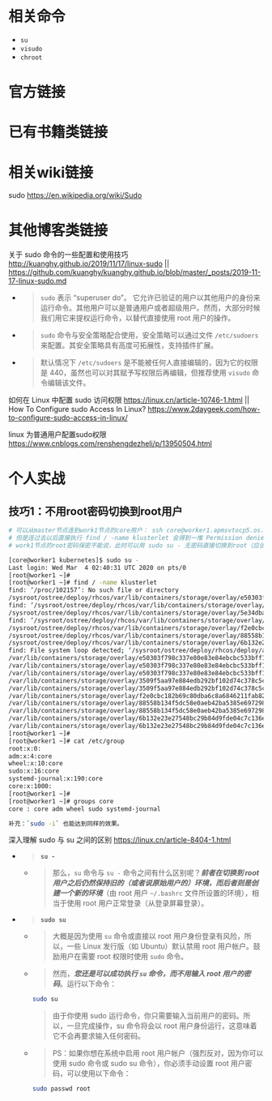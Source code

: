 
# 相关命令

- `su`
- `visudo`
- `chroot`

# 官方链接

# 已有书籍类链接

# 相关wiki链接

sudo https://en.wikipedia.org/wiki/Sudo

# 其他博客类链接

关于 sudo 命令的一些配置和使用技巧 http://kuanghy.github.io/2019/11/17/linux-sudo || https://github.com/kuanghy/kuanghy.github.io/blob/master/_posts/2019-11-17-linux-sudo.md
- > `sudo` 表示 “superuser do”。 它允许已验证的用户以其他用户的身份来运行命令。其他用户可以是普通用户或者超级用户。然而，大部分时候我们用它来提权运行命令，以替代直接使用 root 用户的操作。
- > `sudo` 命令与安全策略配合使用，安全策略可以通过文件 `/etc/sudoers` 来配置。其安全策略具有高度可拓展性，支持插件扩展。
- > 默认情况下 `/etc/sudoers` 是不能被任何人直接编辑的，因为它的权限是 440，虽然也可以对其赋予写权限后再编辑，但推荐使用 `visudo` 命令编辑该文件。

如何在 Linux 中配置 sudo 访问权限 https://linux.cn/article-10746-1.html || How To Configure sudo Access In Linux? https://www.2daygeek.com/how-to-configure-sudo-access-in-linux/

linux 为普通用户配置sudo权限 https://www.cnblogs.com/renshengdezheli/p/13950504.html

# 个人实战

## 技巧1：不用root密码切换到root用户
```sh
# 可以从master节点连到work1节点的core用户： ssh core@worker1.apmsvtocp5.os.fyre.ibm.com
# 但是连过去以后直接执行 find / -name klusterlet 会得到一堆 Permission denied
# work1节点的root密码保密不能说，此时可以用 sudo su - 无密码直接切换到root（应该是core用户必须在sudo组才行，见下述cat命令）

[core@worker1 kubernetes]$ sudo su -
Last login: Wed Mar  4 02:40:31 UTC 2020 on pts/0
[root@worker1 ~]#
[root@worker1 ~]# find / -name klusterlet
find: ‘/proc/102157’: No such file or directory
/sysroot/ostree/deploy/rhcos/var/lib/containers/storage/overlay/e50303f798c337e80e83e84ebcbc533bff192269f021531de59d790a1e9a9e93/diff/run/klusterlet
find: ‘/sysroot/ostree/deploy/rhcos/var/lib/containers/storage/overlay/f0ca9d0215d53ec49009038f47327851027cc94cf1eaa89ae37f13adb67eec4f’: No such file or directory
/sysroot/ostree/deploy/rhcos/var/lib/containers/storage/overlay/5e34dba0bbab18f7537a002a79d7bf86ac1e5268412d4ed7c0482a3d4f7f32c5/diff/run/klusterlet
find: ‘/sysroot/ostree/deploy/rhcos/var/lib/containers/storage/overlay/60a7abec4c29fedab984aeeb7f0e81e751fe2cb48a6f12a3aa2be5f8b1488a51’: No such file or directory
/sysroot/ostree/deploy/rhcos/var/lib/containers/storage/overlay/f2e0cbc182b69c80dba6c8a6846211fab824da7d7966991d109f4a73bb8d8ce9/diff/klusterlet
/sysroot/ostree/deploy/rhcos/var/lib/containers/storage/overlay/88558b134f5dc58e0aeb42ba5385e697298fd41aeddfabee083683fb9456f705/diff/etc/klusterlet
/sysroot/ostree/deploy/rhcos/var/lib/containers/storage/overlay/6b132e23e27548bc29b84d9fde04c7c136e7c6ba2ce8ebdbc1538c8f16e50a08/diff/run/klusterlet
find: File system loop detected; ‘/sysroot/ostree/deploy/rhcos/deploy/a1d1e224755dc6e7f95ff68b66b807f33cf08a3528f9e8e18d9625d58abc14d4.0’ is part of the same file system loop as ‘/’.
/var/lib/containers/storage/overlay/e50303f798c337e80e83e84ebcbc533bff192269f021531de59d790a1e9a9e93/diff/run/klusterlet
/var/lib/containers/storage/overlay/e50303f798c337e80e83e84ebcbc533bff192269f021531de59d790a1e9a9e93/merged/run/klusterlet
/var/lib/containers/storage/overlay/e50303f798c337e80e83e84ebcbc533bff192269f021531de59d790a1e9a9e93/merged/klusterlet
/var/lib/containers/storage/overlay/3509f5aa97e884edb292bf102d74c378c5cc7f16ac37e72927f2d14348995be4/diff/run/klusterlet
/var/lib/containers/storage/overlay/3509f5aa97e884edb292bf102d74c378c5cc7f16ac37e72927f2d14348995be4/merged/run/klusterlet
/var/lib/containers/storage/overlay/f2e0cbc182b69c80dba6c8a6846211fab824da7d7966991d109f4a73bb8d8ce9/diff/klusterlet
/var/lib/containers/storage/overlay/88558b134f5dc58e0aeb42ba5385e697298fd41aeddfabee083683fb9456f705/diff/etc/klusterlet
/var/lib/containers/storage/overlay/88558b134f5dc58e0aeb42ba5385e697298fd41aeddfabee083683fb9456f705/merged/etc/klusterlet
/var/lib/containers/storage/overlay/6b132e23e27548bc29b84d9fde04c7c136e7c6ba2ce8ebdbc1538c8f16e50a08/diff/run/klusterlet
/var/lib/containers/storage/overlay/6b132e23e27548bc29b84d9fde04c7c136e7c6ba2ce8ebdbc1538c8f16e50a08/merged/run/klusterlet
[root@worker1 ~]#
[root@worker1 ~]# cat /etc/group
root:x:0:
adm:x:4:core
wheel:x:10:core
sudo:x:16:core
systemd-journal:x:190:core
core:x:1000:
[root@worker1 ~]#
[root@worker1 ~]# groups core
core : core adm wheel sudo systemd-journal
```

```sh
补充：`sudo -i` 也能达到同样的效果。
```

深入理解 sudo 与 su 之间的区别 https://linux.cn/article-8404-1.html
- > **`su -`**
  * > 那么，`su` 命令与 `su -` 命令之间有什么区别呢？***前者在切换到 root 用户之后仍然保持旧的（或者说原始用户的）环境，而后者则是创建一个新的环境***（由 root 用户 `~/.bashrc` 文件所设置的环境），相当于使用 root 用户正常登录（从登录屏幕登录）。
- > **`sudo su`**
  * > 大概是因为使用 `su` 命令或直接以 root 用户身份登录有风险，所以，一些 Linux 发行版（如 Ubuntu）默认禁用 root 用户帐户。鼓励用户在需要 root 权限时使用 `sudo` 命令。
  * > 然而，***您还是可以成功执行 `su` 命令，而不用输入 root 用户的密码***。运行以下命令：
    ```sh
    sudo su
    ```
    > 由于你使用 sudo 运行命令，你只需要输入当前用户的密码。所以，一旦完成操作，su 命令将会以 root 用户身份运行，这意味着它不会再要求输入任何密码。
  * > PS：如果你想在系统中启用 root 用户帐户（强烈反对，因为你可以使用 sudo 命令或 sudo su 命令），你必须手动设置 root 用户密码，可以使用以下命令：
    ```sh
    sudo passwd root
    ```

